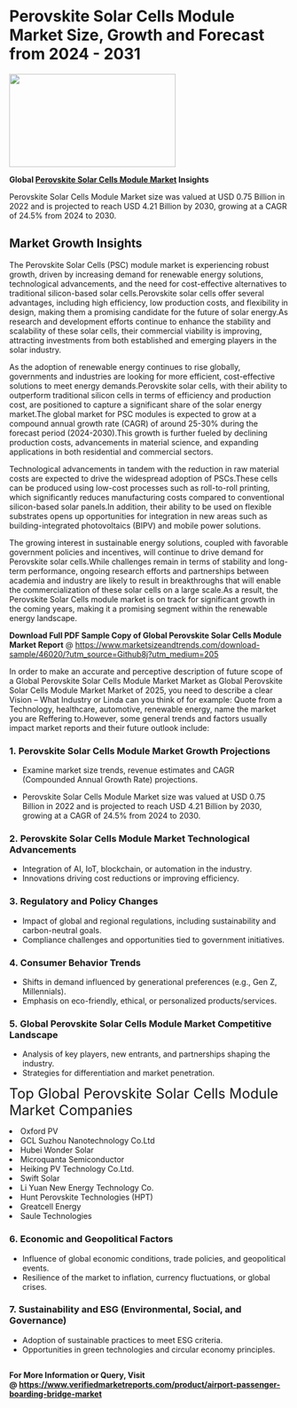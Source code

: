 <H1>Perovskite Solar Cells Module Market Size, Growth and Forecast from 2024 - 2031</H1><img class="aligncenter size-medium wp-image-584254" src="https://thirdeyenews.in/wp-content/uploads/2024/09/Global-Market-Research-300x168.jpeg" alt="" width="300" height="168" /><p><strong>Global&nbsp;<a href="https://www.marketsizeandtrends.com/download-sample/46020/?utm_source=Github8j?utm_medium=205">Perovskite Solar Cells Module Market</a> Insights</strong></p><p>Perovskite Solar Cells Module Market size was valued at USD 0.75 Billion in 2022 and is projected to reach USD 4.21 Billion by 2030, growing at a CAGR of 24.5% from 2024 to 2030.</p><p><h2>Market Growth Insights</h2> <p>The Perovskite Solar Cells (PSC) module market is experiencing robust growth, driven by increasing demand for renewable energy solutions, technological advancements, and the need for cost-effective alternatives to traditional silicon-based solar cells.Perovskite solar cells offer several advantages, including high efficiency, low production costs, and flexibility in design, making them a promising candidate for the future of solar energy.As research and development efforts continue to enhance the stability and scalability of these solar cells, their commercial viability is improving, attracting investments from both established and emerging players in the solar industry.</p> <p>As the adoption of renewable energy continues to rise globally, governments and industries are looking for more efficient, cost-effective solutions to meet energy demands.Perovskite solar cells, with their ability to outperform traditional silicon cells in terms of efficiency and production cost, are positioned to capture a significant share of the solar energy market.The global market for PSC modules is expected to grow at a compound annual growth rate (CAGR) of around 25-30% during the forecast period (2024-2030).This growth is further fueled by declining production costs, advancements in material science, and expanding applications in both residential and commercial sectors.</p> <p>Technological advancements in tandem with the reduction in raw material costs are expected to drive the widespread adoption of PSCs.These cells can be produced using low-cost processes such as roll-to-roll printing, which significantly reduces manufacturing costs compared to conventional silicon-based solar panels.In addition, their ability to be used on flexible substrates opens up opportunities for integration in new areas such as building-integrated photovoltaics (BIPV) and mobile power solutions.</p> <p>The growing interest in sustainable energy solutions, coupled with favorable government policies and incentives, will continue to drive demand for Perovskite solar cells.While challenges remain in terms of stability and long-term performance, ongoing research efforts and partnerships between academia and industry are likely to result in breakthroughs that will enable the commercialization of these solar cells on a large scale.As a result, the Perovskite Solar Cells module market is on track for significant growth in the coming years, making it a promising segment within the renewable energy landscape.</p> <p><span class=""><strong>Download Full PDF Sample Copy of Global Perovskite Solar Cells Module Market Report</strong> @ <a href="https://www.marketsizeandtrends.com/download-sample/46020/?utm_source=Github8j?utm_medium=205" target="_blank">https://www.marketsizeandtrends.com/download-sample/46020/?utm_source=Github8j?utm_medium=205</a></span></p><p>In order to make an accurate and perceptive description of future scope of a Global&nbsp;Perovskite Solar Cells Module Market Market as Global&nbsp;Perovskite Solar Cells Module Market Market of 2025, you need to describe a clear Vision &ndash; What Industry or Linda can you think of for example: Quote from a Technology, healthcare, automotive, renewable energy, name the market you are Reffering to.However, some general trends and factors usually impact market reports and their future outlook include:</p><h3>1.&nbsp;<strong>Perovskite Solar Cells Module Market Growth Projections</strong></h3><ul><li>Examine market size trends, revenue estimates and CAGR (Compounded Annual Growth Rate) projections.</li><li><p>Perovskite Solar Cells Module Market size was valued at USD 0.75 Billion in 2022 and is projected to reach USD 4.21 Billion by 2030, growing at a CAGR of 24.5% from 2024 to 2030.</p></li></ul><h3>2.&nbsp;<strong>Perovskite Solar Cells Module Market Technological Advancements</strong></h3><ul><li>Integration of AI, IoT, blockchain, or automation in the industry.</li><li>Innovations driving cost reductions or improving efficiency.</li></ul><h3>3.&nbsp;<strong>Regulatory and Policy Changes</strong></h3><ul><li>Impact of global and regional regulations, including sustainability and carbon-neutral goals.</li><li>Compliance challenges and opportunities tied to government initiatives.</li></ul><h3>4.&nbsp;<strong>Consumer Behavior Trends</strong></h3><ul><li>Shifts in demand influenced by generational preferences (e.g., Gen Z, Millennials).</li><li>Emphasis on eco-friendly, ethical, or personalized products/services.</li></ul><h3>5.&nbsp;<strong>Global Perovskite Solar Cells Module Market Competitive Landscape</strong></h3><ul><li>Analysis of key players, new entrants, and partnerships shaping the industry.</li><li>Strategies for differentiation and market penetration.</li></ul><p data-pm-slice="1 1 []"><span style="color: inherit; font-family: inherit; font-size: 25px;">Top Global Perovskite Solar Cells Module Market Companies</span></p><div class="" data-test-id=""><p><li>Oxford PV</li><li> GCL Suzhou Nanotechnology Co.Ltd</li><li> Hubei Wonder Solar</li><li> Microquanta Semiconductor</li><li> Heiking PV Technology Co.Ltd.</li><li> Swift Solar</li><li> Li Yuan New Energy Technology Co.</li><li> Hunt Perovskite Technologies (HPT)</li><li> Greatcell Energy</li><li> Saule Technologies</li></p></div><h3>6.&nbsp;<strong>Economic and Geopolitical Factors</strong></h3><ul><li>Influence of global economic conditions, trade policies, and geopolitical events.</li><li>Resilience of the market to inflation, currency fluctuations, or global crises.</li></ul><h3>7.&nbsp;<strong>Sustainability and ESG (Environmental, Social, and Governance)</strong></h3><ul><li>Adoption of sustainable practices to meet ESG criteria.</li><li>Opportunities in green technologies and circular economy principles.</li></ul><h2><strong style="font-size: 14px;">For More Information or Query, Visit @&nbsp;</strong><a style="background-color: #ffffff; font-size: 14px;" href="https://www.marketsizeandtrends.com/report/perovskite-solar-cells-module-market/" target="_blank">https://www.verifiedmarketreports.com/product/airport-passenger-boarding-bridge-market</a></h2>